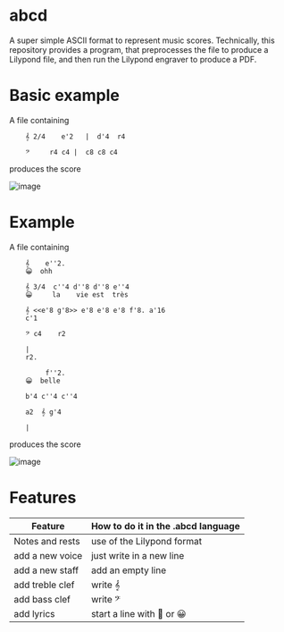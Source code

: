 # abcd
A super simple ASCII format to represent music scores. Technically, this repository provides a program, that preprocesses the file to produce a Lilypond file, and then run the Lilypond engraver to produce a PDF.

# Basic example

A file containing

        𝄞 2/4    e'2   |  d'4  r4

        𝄢     r4 c4 |  c8 c8 c4

produces the score

![image](https://user-images.githubusercontent.com/43071857/197391690-8d0cba5b-d522-449d-b0ca-96fddb51d895.png)



# Example

A file containing 

        𝄞    e''2.
        😀  ohh

        𝄞 3/4  c''4 d''8 d''8 e''4
        😀     la    vie est  très

        𝄞 <<e'8 g'8>> e'8 e'8 e'8 f'8. a'16 
        c'1

        𝄢 c4    r2

        |
        r2.

             f''2.
        😀  belle

        b'4 c''4 c''4

        a2  𝄞 g'4

        |


        
produces the score

![image](https://user-images.githubusercontent.com/43071857/197391020-418f9fc6-9396-4359-9333-ac7ee72bfd43.png)


 
# Features

| Feature           | How to do it in the .abcd language |
| ----------------- | --------------------------- |
| Notes and rests   | use of the Lilypond format  |
|  add a new voice  |    just write in a new line |
|  add a new staff  |  add an empty line          |
|  add treble clef  |    write 𝄞                  |
|  add bass clef    |   write 𝄢                   |
|  add lyrics       |  start a line with 💬 or 😀  | 


